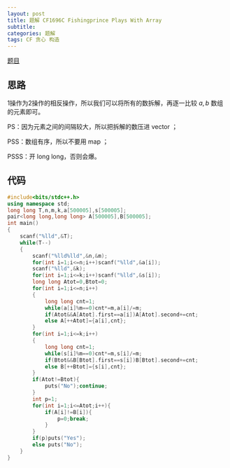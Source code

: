 ```yaml
---
layout: post
title: 题解 CF1696C Fishingprince Plays With Array
subtitle: 
categories: 题解
tags: CF 贪心 构造 
---
```


[题目](https://www.luogu.com.cn/problem/CF1696C)

## 思路

1操作为2操作的相反操作，所以我们可以将所有的数拆解，再逐一比较 $a,b$ 数组的元素即可。

PS：因为元素之间的间隔较大，所以把拆解的数压进  $\text{vector}$ ；

PSS：数组有序，所以不要用 $\text{map}$ ；

PSSS：开 long long，否则会爆。

## 代码

``` cpp
#include<bits/stdc++.h>
using namespace std;
long long T,n,m,k,a[500005],s[500005];
pair<long long,long long> A[500005],B[500005];
int main()
{
	scanf("%lld",&T);
	while(T--)
	{
		scanf("%lld%lld",&n,&m);
		for(int i=1;i<=n;i++)scanf("%lld",&a[i]);
		scanf("%lld",&k);
		for(int i=1;i<=k;i++)scanf("%lld",&s[i]);
		long long Atot=0,Btot=0;
		for(int i=1;i<=n;i++)
		{
			long long cnt=1;
			while(a[i]%m==0)cnt*=m,a[i]/=m;
			if(Atot&&A[Atot].first==a[i])A[Atot].second+=cnt;
			else A[++Atot]={a[i],cnt};
		}
		for(int i=1;i<=k;i++)
		{
			long long cnt=1;
			while(s[i]%m==0)cnt*=m,s[i]/=m;
			if(Btot&&B[Btot].first==s[i])B[Btot].second+=cnt;
			else B[++Btot]={s[i],cnt};
		}
		if(Atot!=Btot){
			puts("No");continue;
		}
		int p=1;
		for(int i=1;i<=Atot;i++){
			if(A[i]!=B[i]){
				p=0;break;
			}
		}
		if(p)puts("Yes");
		else puts("No");
	}
}
```

